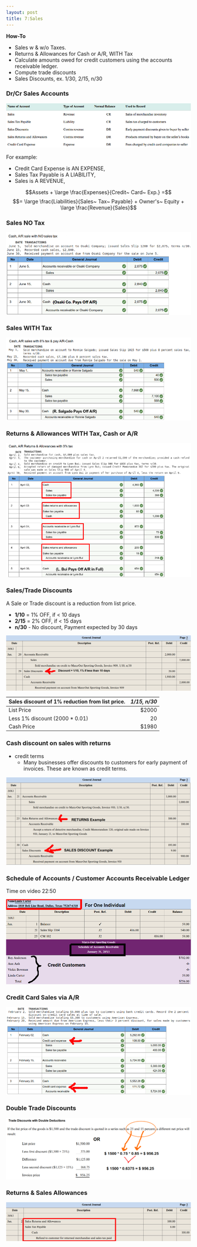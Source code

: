 ```yaml
---
layout: post
title: 7:Sales
---
```


**How-To**

- Sales w & w/o Taxes.
- Returns & Allowances for Cash or A/R, WITH Tax 
- Calculate amounts owed for credit customers using the accounts receivable ledger.
- Compute trade discounts
- Sales Discounts, ex. 1/30, 2/15, n/30
  
### Dr/Cr Sales Accounts

![](/assets/mc-graw-accounting-course/chap7.sales.returns/chap7.1.png)


For example:
- Credit Card Expense is AN EXPENSE,
- Sales Tax Payable is A LIABILITY,
- Sales is A REVENUE,

$$Assets + \large \frac{Expenses}{Credit~ Card~ Exp.} =$$ 
$$= \large \frac{Liabilities}{Sales~ Tax~ Payable} + Owner's~ Equity + \large \frac{Revenue}{Sales}$$

### Sales NO Tax

![](/assets/mc-graw-accounting-course/chap7.sales.returns/1.sales.w.NO.tax.png)


### Sales WITH Tax

![](/assets/mc-graw-accounting-course/chap7.sales.returns/2.sales.w.tax.png)


### Returns & Allowances WITH Tax, Cash or A/R

![](/assets/mc-graw-accounting-course/chap7.sales.returns/3.Cash.AR.sales.return.allowances.taxed.png)


### Sales/Trade Discounts

A Sale or Trade discount is a reduction from list price.
   - **1/10** = 1% OFF, if < 10 days
   - **2/15** = 2% OFF, if < 15 days
   - **n/30** - No discount, Payment expected by 30 days

![](/assets/mc-graw-accounting-course/chap7.sales.returns/4.trade.discount.png)


|Sales discount of 1% reduction from list price.|*1/15, n/30*|
|:-|-:|
| List Price | $2000 |
| Less 1% discount (2000 * 0.01)| 20 |
| Cash Price | $1980 |

### Cash discount on sales with returns

- credit terms
   - Many businesses offer discounts to customers for early payment of invoices. These are known as credit terms.

![](/assets/mc-graw-accounting-course/chap7.sales.returns/5.cash.discouont.on.sales.returns.png)

<!--
### Reporting Net Sales

Net sales = Total Sales - Sales Returns/Allowances account - Sales Discounts.

| Net Sales Calculations||
|:-|-:|
|Total Sales|100|
|Subtract Returns/Allowances|-5|
|Subtract Discounts|-2|
|Net Sales|93|
-->

### Schedule of Accounts / Customer Accounts Receivable Ledger 

Time on video 22:50

![](/assets/mc-graw-accounting-course/chap7.sales.returns/6.schedule.of.accounts.receivable.7.5.png)


### Credit Card Sales via A/R

![](/assets/mc-graw-accounting-course/chap7.sales.returns/7.credit.card.sales.via.AR.png)

<!--
### State Tax forms

![](/assets/mc-graw-accounting-course/chap7.sales.returns/8.sales.taxes.state.form.png)


### Schedule of Accounts for Customers Accounts Receivable

- Procedure for Keeping track of customer sales:

![](/assets/mc-graw-accounting-course/chap7.sales.returns/9.act.recvable.2.schedule.2.ar.balance.png)
-->

### Double Trade Discounts

![](/assets/mc-graw-accounting-course/chap7.sales.returns/7.double.trade.discount.png)


### Returns & Sales Allowances

![](/assets/mc-graw-accounting-course/chap7.sales.returns/recording.sales.returns.allowances.png)


<!--
### 7.4 Post from the journal to the ledger accounts and to the subsidiary ledger.

- Transactions are posted from the journal to the ledger accounts as discussed in Chapter 4. 
- The accounts of individual credit customers are kept in a subsidiary ledger called the **Accounts Receivable Ledger**. Daily postings are made to this ledger from the general journal. ‘The balance of each customer's account is computed after eash posting so that the amount owed is known at all times.

### 7.5 Prepare a schedule of accounts receivable.

- Each month a **schedule of accounts receivable** is prepared. It is used to prove the **subsidiary ledger** totals match the **Accounts Receivable** account in the general ledger.

### 7.6 Record the payment of sales taxes.

- Every business that collects sales taxes from its customers is responsible for accurately reporting and paying the amount of sales taxes collected to the appropriate government agency.


### Overview

![](/assets/mc-graw-accounting-course/chap7.sales.returns/chap7.review.png)
-->
